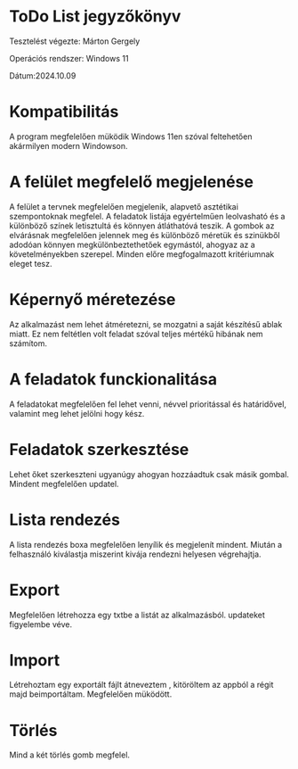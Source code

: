 # ToDo List jegyzőkönyv
Tesztelést végezte: Márton Gergely

Operációs rendszer: Windows 11

Dátum:2024.10.09

# Kompatibilitás
A program megfelelően müködik Windows 11en szóval feltehetően akármilyen modern Windowson.

# A felület megfelelő megjelenése
A felület a tervnek megfelelően megjelenik, alapvető asztétikai szempontoknak megfelel.
A feladatok listája egyértelműen leolvasható és a különböző színek letisztultá és könnyen átláthatóvá teszik. A gombok az elvárásnak megfelelően jelennek meg és különböző méretük és szinükből adodóan könnyen megkülönbeztethetőek egymástól, ahogyaz az a követelményekben szerepel.
Minden előre megfogalmazott kritériumnak eleget tesz.

# Képernyő méretezése
Az alkalmazást nem lehet átméretezni, se mozgatni a saját készítésű ablak miatt. Ez nem feltétlen volt feladat szóval teljes mértékű hibának nem számítom.

# A feladatok funckionalitása
A feladatokat megfelelően fel lehet venni, névvel prioritással és határidővel, valamint meg lehet jelölni hogy kész. 

# Feladatok szerkesztése
Lehet őket szerkeszteni ugyanúgy ahogyan hozzáadtuk csak másik gombal. Mindent megfelelően updatel.

# Lista rendezés
A lista rendezés boxa megfelelően lenyílik és megjelenít mindent. Miután a felhasználó kiválastja miszerint kivája rendezni helyesen végrehajtja.

# Export
Megfelelően létrehozza egy txtbe a listát az alkalmazásból. updateket figyelembe véve.

# Import
Létrehoztam egy exportált fájlt átneveztem , kitöröltem az appból a régit majd beimportáltam. Megfelelően müködött.

# Törlés
Mind a két törlés gomb megfelel.